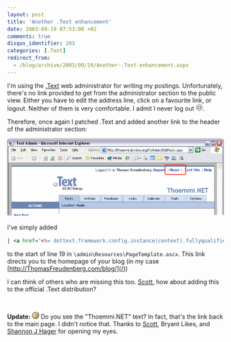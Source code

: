 ```yaml
---
layout: post
title: 'Another .Text enhancement'
date: 2003-09-19 07:53:00 +02
comments: true
disqus_identifier: 203
categories: [.Text]
redirect_from:
  - /blog/archive/2003/09/19/Another-.Text-enhancement.aspx
---
```


I'm using the [.Text](http://scottwater.com/dottext/) web administrator for writing my postings. Unfortunately, there's no link provided to get from the administrator section to the public view. Either you have to edit the address line, click on a favourite link, or logout. Neither of them is very comfortable. I admit I never log out ![Blushing](/files/archive/smiley_redface.gif).

Therefore, once again I patched .Text and added another link to the header of the administrator section:

![.Text administration with Home link](/files/archive/Text.Home.png)

I've simply added

``` xml
| <a href="<%= dottext.framework.config.instance(context).fullyqualifiedurl="" %>">Home</a>
```

to the start of line 19 in `\admin\Resources\PageTemplate.ascx`. This link directs you to the homepage of your blog (in my case [http://ThomasFreudenberg.com/blog/](/))

I can think of others who are missing this too. [Scott](http://scottwater.com/), how about adding this to the official .Text distribution?

 

**Update:** ![Doh](/files/archive/smiley_doh.gif) Do you see the "Thoemmi.NET" text? In fact, that's the link back to the main page. I didn't notice that. Thanks to [Scott](http://scottwater.com/), Bryant Likes, and [Shannon J Hager](http://www.hdconsultants.us/) for opening my eyes.

